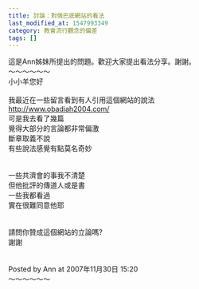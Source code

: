 ```yaml
---
title: 討論：對俄巴底網站的看法
last_modified_at: 1547993349
category: 教會流行觀念的偏差
tags: []
---
```


這是Ann姊妹所提出的問題。歡迎大家提出看法分享。謝謝。<br><!--more-->～～～～～～<br>小小羊您好<br><br>我最近在一些留言看到有人引用這個網站的說法<br>http://www.obadiah2004.com/<br>可是我去看了幾篇<br>覺得大部分的言論都非常偏激<br>斷章取義不說<br>有些說法感覺有點莫名奇妙<br><br><br>一些共濟會的事我不清楚<br>但他批評的傳道人或是書<br>一些我都看過<br>實在很難同意他耶<br><br><br>請問你贊成這個網站的立論嗎?<br>謝謝<br><br><br>Posted by Ann at 2007年11月30日 15:20 <br>～～～～～～<br><br><br><br>
